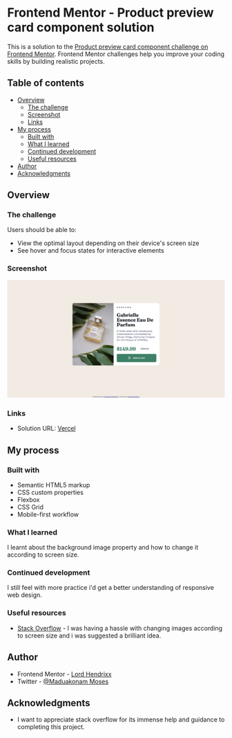 # Frontend Mentor - Product preview card component solution

This is a solution to the [Product preview card component challenge on Frontend Mentor](https://www.frontendmentor.io/challenges/product-preview-card-component-GO7UmttRfa). Frontend Mentor challenges help you improve your coding skills by building realistic projects. 

## Table of contents

- [Overview](#overview)
  - [The challenge](#the-challenge)
  - [Screenshot](#screenshot)
  - [Links](#links)
- [My process](#my-process)
  - [Built with](#built-with)
  - [What I learned](#what-i-learned)
  - [Continued development](#continued-development)
  - [Useful resources](#useful-resources)
- [Author](#author)
- [Acknowledgments](#acknowledgments)


## Overview

### The challenge

Users should be able to:

- View the optimal layout depending on their device's screen size
- See hover and focus states for interactive elements

### Screenshot

![](images/screenshot/screenshot.png)

### Links

- Solution URL: [ Vercel ](https://product-preview-card-six-rho.vercel.app/)

## My process

### Built with

- Semantic HTML5 markup
- CSS custom properties
- Flexbox
- CSS Grid
- Mobile-first workflow

### What I learned

I learnt about the background image property and how to change it according to screen size.


### Continued development

I still feel with more practice i'd get a better understanding of responsive web design.

### Useful resources

- [Stack Overflow](https://www.stackoverflow.com) - I was having a hassle with changing images according to screen size and i was suggested a brilliant idea.

## Author

- Frontend Mentor - [Lord Hendrixx](https://www.frontendmentor.io/profile/beeAlmighty)
- Twitter - [@Maduakonam Moses](https://www.twitter.com/Maduakonam67451)

## Acknowledgments

- I want to appreciate stack overflow for its immense help and guidance to completing this project.
